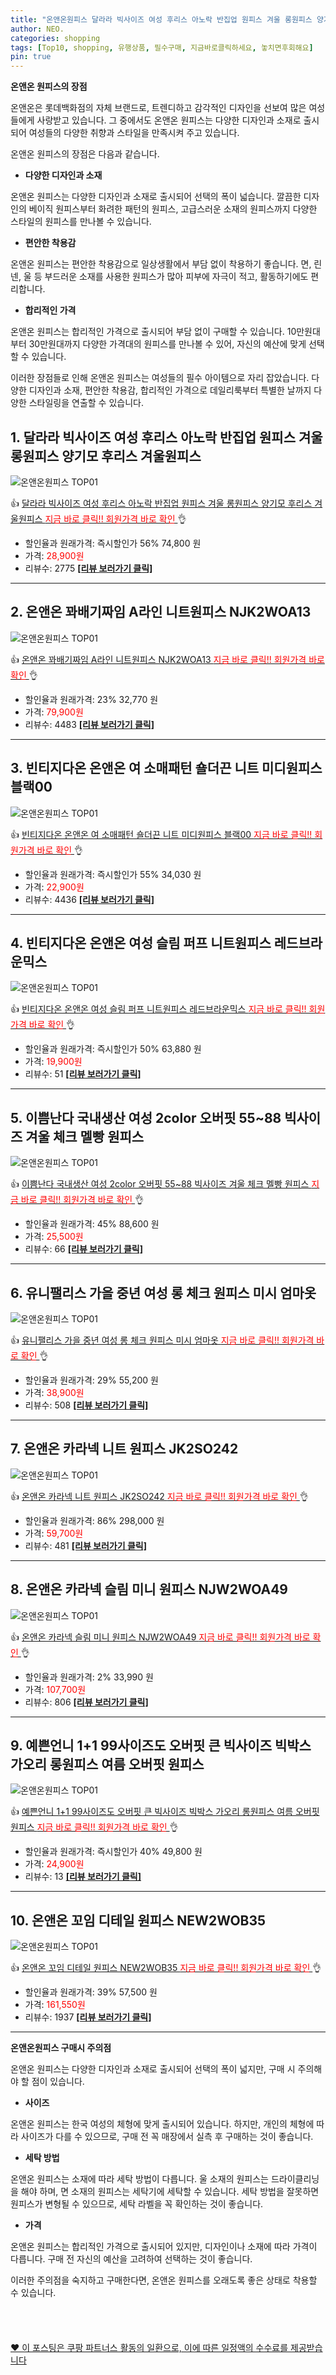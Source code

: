 ```yaml
---
title: "온앤온원피스 달라라 빅사이즈 여성 후리스 아노락 반집업 원피스 겨울 롱원피스 양기모 후리스 겨울원피스 필수 필요 추천 제품 비교 최저 가격 비교 장점 구매 후기 구매평"
author: NEO.
categories: shopping
tags: [Top10, shopping, 유행상품, 필수구매, 지금바로클릭하세요, 놓치면후회해요]
pin: true
---
```

**온앤온 원피스의 장점**

온앤온은 롯데백화점의 자체 브랜드로, 트렌디하고 감각적인 디자인을 선보여 많은 여성들에게 사랑받고 있습니다. 그 중에서도 온앤온 원피스는 다양한 디자인과 소재로 출시되어 여성들의 다양한 취향과 스타일을 만족시켜 주고 있습니다.

온앤온 원피스의 장점은 다음과 같습니다.

* **다양한 디자인과 소재**

온앤온 원피스는 다양한 디자인과 소재로 출시되어 선택의 폭이 넓습니다. 깔끔한 디자인의 베이직 원피스부터 화려한 패턴의 원피스, 고급스러운 소재의 원피스까지 다양한 스타일의 원피스를 만나볼 수 있습니다.

* **편안한 착용감**

온앤온 원피스는 편안한 착용감으로 일상생활에서 부담 없이 착용하기 좋습니다. 면, 린넨, 울 등 부드러운 소재를 사용한 원피스가 많아 피부에 자극이 적고, 활동하기에도 편리합니다.

* **합리적인 가격**

온앤온 원피스는 합리적인 가격으로 출시되어 부담 없이 구매할 수 있습니다. 10만원대부터 30만원대까지 다양한 가격대의 원피스를 만나볼 수 있어, 자신의 예산에 맞게 선택할 수 있습니다.

이러한 장점들로 인해 온앤온 원피스는 여성들의 필수 아이템으로 자리 잡았습니다. 다양한 디자인과 소재, 편안한 착용감, 합리적인 가격으로 데일리룩부터 특별한 날까지 다양한 스타일링을 연출할 수 있습니다.

   

## 1. 달라라 빅사이즈 여성 후리스 아노락 반집업 원피스 겨울 롱원피스 양기모 후리스 겨울원피스

![온앤온원피스 TOP01](https://thumbnail9.coupangcdn.com/thumbnails/remote/490x490ex/image/vendor_inventory/3fa3/2c0d30ea745c5afc956b617889242dd6d70d0610b0c0368b275bf51284ea.jpg)


👍 [달라라 빅사이즈 여성 후리스 아노락 반집업 원피스 겨울 롱원피스 양기모 후리스 겨울원피스 <font color=red> 지금 바로 클릭!! 회원가격 바로 확인 </font> ](https://link.coupang.com/re/AFFSDP?lptag=AF3617701&subid=GithubCoopas&pageKey=6981776569&traceid=V0-153&itemId=17057333931&vendorItemId=84231655028) 👌 


- 할인율과 원래가격: 즉시할인가 56%  74,800   원
- 가격: <span style='color:red'>28,900원</span>
- 리뷰수: 2775  [**[리뷰 보러가기 클릭]**](https://link.coupang.com/re/AFFSDP?lptag=AF3617701&subid=GithubCoopas&pageKey=6981776569&traceid=V0-153&itemId=17057333931&vendorItemId=84231655028)

---


   

## 2. 온앤온 꽈배기짜임 A라인 니트원피스 NJK2WOA13

![온앤온원피스 TOP01](https://thumbnail9.coupangcdn.com/thumbnails/remote/490x490ex/image/vendor_inventory/7721/ce693a9a127b26289ecbd4c2c40bf43761234f3b96b8417995c42c3abeb2.png)


👍 [온앤온 꽈배기짜임 A라인 니트원피스 NJK2WOA13 <font color=red> 지금 바로 클릭!! 회원가격 바로 확인 </font> ](https://link.coupang.com/re/AFFSDP?lptag=AF3617701&subid=GithubCoopas&pageKey=7590741911&traceid=V0-153&itemId=20058121235&vendorItemId=87154172956) 👌 


- 할인율과 원래가격: 23%  32,770   원
- 가격: <span style='color:red'>79,900원</span>
- 리뷰수: 4483  [**[리뷰 보러가기 클릭]**](https://link.coupang.com/re/AFFSDP?lptag=AF3617701&subid=GithubCoopas&pageKey=7590741911&traceid=V0-153&itemId=20058121235&vendorItemId=87154172956)

---


   

## 3. 빈티지다온 온앤온 여 소매패턴 숄더끈 니트 미디원피스 블랙00

![온앤온원피스 TOP01](https://thumbnail10.coupangcdn.com/thumbnails/remote/490x490ex/image/vendor_inventory/ae8e/d34a89a7331e695c1b12be5f90d823fb89b7af4675d5aa5eab282816ddcc.jpg)


👍 [빈티지다온 온앤온 여 소매패턴 숄더끈 니트 미디원피스 블랙00 <font color=red> 지금 바로 클릭!! 회원가격 바로 확인 </font> ](https://link.coupang.com/re/AFFSDP?lptag=AF3617701&subid=GithubCoopas&pageKey=7725024856&traceid=V0-153&itemId=20742723144&vendorItemId=87813112129) 👌 


- 할인율과 원래가격: 즉시할인가 55%  34,030   원
- 가격: <span style='color:red'>22,900원</span>
- 리뷰수: 4436  [**[리뷰 보러가기 클릭]**](https://link.coupang.com/re/AFFSDP?lptag=AF3617701&subid=GithubCoopas&pageKey=7725024856&traceid=V0-153&itemId=20742723144&vendorItemId=87813112129)

---


   

## 4. 빈티지다온 온앤온 여성 슬림 퍼프 니트원피스 레드브라운믹스

![온앤온원피스 TOP01](https://thumbnail6.coupangcdn.com/thumbnails/remote/490x490ex/image/vendor_inventory/f9db/7d907bb5c85f6cfecc8220e2994aaa3107aa5a8e9c15ddacf54d37382352.jpg)


👍 [빈티지다온 온앤온 여성 슬림 퍼프 니트원피스 레드브라운믹스 <font color=red> 지금 바로 클릭!! 회원가격 바로 확인 </font> ](https://link.coupang.com/re/AFFSDP?lptag=AF3617701&subid=GithubCoopas&pageKey=6398917142&traceid=V0-153&itemId=13674865264&vendorItemId=80926807133) 👌 


- 할인율과 원래가격: 즉시할인가 50%  63,880   원
- 가격: <span style='color:red'>19,900원</span>
- 리뷰수: 51  [**[리뷰 보러가기 클릭]**](https://link.coupang.com/re/AFFSDP?lptag=AF3617701&subid=GithubCoopas&pageKey=6398917142&traceid=V0-153&itemId=13674865264&vendorItemId=80926807133)

---


   

## 5. 이쁨난다 국내생산 여성 2color 오버핏 55~88 빅사이즈 겨울 체크 멜빵 원피스

![온앤온원피스 TOP01](https://thumbnail9.coupangcdn.com/thumbnails/remote/490x490ex/image/vendor_inventory/5d9f/0c129e4ba9a25021e47b6ea25cdacffc9073836f9f3450cf6060adaf12d1.jpg)


👍 [이쁨난다 국내생산 여성 2color 오버핏 55~88 빅사이즈 겨울 체크 멜빵 원피스 <font color=red> 지금 바로 클릭!! 회원가격 바로 확인 </font> ](https://link.coupang.com/re/AFFSDP?lptag=AF3617701&subid=GithubCoopas&pageKey=7728069105&traceid=V0-153&itemId=20758870757&vendorItemId=87829079055) 👌 


- 할인율과 원래가격: 45%  88,600   원
- 가격: <span style='color:red'>25,500원</span>
- 리뷰수: 66  [**[리뷰 보러가기 클릭]**](https://link.coupang.com/re/AFFSDP?lptag=AF3617701&subid=GithubCoopas&pageKey=7728069105&traceid=V0-153&itemId=20758870757&vendorItemId=87829079055)

---


   

## 6. 유니팰리스 가을 중년 여성 롱 체크 원피스 미시 엄마옷

![온앤온원피스 TOP01](https://thumbnail8.coupangcdn.com/thumbnails/remote/490x490ex/image/vendor_inventory/4824/a7ae930886ed587d03b064ebf269d1f9a7e999e0deebe7aa14d11b6b3861.JPG)


👍 [유니팰리스 가을 중년 여성 롱 체크 원피스 미시 엄마옷 <font color=red> 지금 바로 클릭!! 회원가격 바로 확인 </font> ](https://link.coupang.com/re/AFFSDP?lptag=AF3617701&subid=GithubCoopas&pageKey=7622307623&traceid=V0-153&itemId=20211647627&vendorItemId=87301668495) 👌 


- 할인율과 원래가격: 29%  55,200   원
- 가격: <span style='color:red'>38,900원</span>
- 리뷰수: 508  [**[리뷰 보러가기 클릭]**](https://link.coupang.com/re/AFFSDP?lptag=AF3617701&subid=GithubCoopas&pageKey=7622307623&traceid=V0-153&itemId=20211647627&vendorItemId=87301668495)

---


   

## 7. 온앤온 카라넥 니트 원피스 JK2SO242

![온앤온원피스 TOP01](https://thumbnail10.coupangcdn.com/thumbnails/remote/490x490ex/image/vendor_inventory/5266/c7994f1baaa85379ac8c4924fa389115dfa93b0cec3131459982eefe6d42.jpg)


👍 [온앤온 카라넥 니트 원피스 JK2SO242 <font color=red> 지금 바로 클릭!! 회원가격 바로 확인 </font> ](https://link.coupang.com/re/AFFSDP?lptag=AF3617701&subid=GithubCoopas&pageKey=6560381911&traceid=V0-153&itemId=14683599230&vendorItemId=81924531865) 👌 


- 할인율과 원래가격: 86%  298,000   원
- 가격: <span style='color:red'>59,700원</span>
- 리뷰수: 481  [**[리뷰 보러가기 클릭]**](https://link.coupang.com/re/AFFSDP?lptag=AF3617701&subid=GithubCoopas&pageKey=6560381911&traceid=V0-153&itemId=14683599230&vendorItemId=81924531865)

---


   

## 8. 온앤온 카라넥 슬림 미니 원피스 NJW2WOA49

![온앤온원피스 TOP01](https://thumbnail10.coupangcdn.com/thumbnails/remote/490x490ex/image/vendor_inventory/f3bd/0a430799a21cf770b5be6e4a5ffcb4110bff30775af515a745d09e1a486f.jpg)


👍 [온앤온 카라넥 슬림 미니 원피스 NJW2WOA49 <font color=red> 지금 바로 클릭!! 회원가격 바로 확인 </font> ](https://link.coupang.com/re/AFFSDP?lptag=AF3617701&subid=GithubCoopas&pageKey=7130208647&traceid=V0-153&itemId=17873850905&vendorItemId=85036861382) 👌 


- 할인율과 원래가격: 2%  33,990   원
- 가격: <span style='color:red'>107,700원</span>
- 리뷰수: 806  [**[리뷰 보러가기 클릭]**](https://link.coupang.com/re/AFFSDP?lptag=AF3617701&subid=GithubCoopas&pageKey=7130208647&traceid=V0-153&itemId=17873850905&vendorItemId=85036861382)

---


   

## 9. 예쁜언니 1+1 99사이즈도 오버핏 큰 빅사이즈 빅박스 가오리 롱원피스 여름 오버핏 원피스

![온앤온원피스 TOP01](https://thumbnail9.coupangcdn.com/thumbnails/remote/490x490ex/image/vendor_inventory/1039/527f495c0ccaf56ea3540eec0a1dab7ea41ae321f1afe7908be8d447ffcf.jpg)


👍 [예쁜언니 1+1 99사이즈도 오버핏 큰 빅사이즈 빅박스 가오리 롱원피스 여름 오버핏 원피스 <font color=red> 지금 바로 클릭!! 회원가격 바로 확인 </font> ](https://link.coupang.com/re/AFFSDP?lptag=AF3617701&subid=GithubCoopas&pageKey=7450303045&traceid=V0-153&itemId=19394154515&vendorItemId=86506335752) 👌 


- 할인율과 원래가격: 즉시할인가 40%  49,800   원
- 가격: <span style='color:red'>24,900원</span>
- 리뷰수: 13  [**[리뷰 보러가기 클릭]**](https://link.coupang.com/re/AFFSDP?lptag=AF3617701&subid=GithubCoopas&pageKey=7450303045&traceid=V0-153&itemId=19394154515&vendorItemId=86506335752)

---


   

## 10. 온앤온 꼬임 디테일 원피스 NEW2WOB35

![온앤온원피스 TOP01](https://thumbnail9.coupangcdn.com/thumbnails/remote/490x490ex/image/vendor_inventory/86ba/7354da230878ce174e2e2881d93f8e8d1a62f93d3dbc3390edc23d2bdcc6.jpg)


👍 [온앤온 꼬임 디테일 원피스 NEW2WOB35 <font color=red> 지금 바로 클릭!! 회원가격 바로 확인 </font> ](https://link.coupang.com/re/AFFSDP?lptag=AF3617701&subid=GithubCoopas&pageKey=6893855725&traceid=V0-153&itemId=16558025212&vendorItemId=87186793045) 👌 


- 할인율과 원래가격: 39%  57,500   원
- 가격: <span style='color:red'>161,550원</span>
- 리뷰수: 1937  [**[리뷰 보러가기 클릭]**](https://link.coupang.com/re/AFFSDP?lptag=AF3617701&subid=GithubCoopas&pageKey=6893855725&traceid=V0-153&itemId=16558025212&vendorItemId=87186793045)

---
**온앤온원피스 구매시 주의점**

온앤온 원피스는 다양한 디자인과 소재로 출시되어 선택의 폭이 넓지만, 구매 시 주의해야 할 점이 있습니다.

* **사이즈**

온앤온 원피스는 한국 여성의 체형에 맞게 출시되어 있습니다. 하지만, 개인의 체형에 따라 사이즈가 다를 수 있으므로, 구매 전 꼭 매장에서 실측 후 구매하는 것이 좋습니다.

* **세탁 방법**

온앤온 원피스는 소재에 따라 세탁 방법이 다릅니다. 울 소재의 원피스는 드라이클리닝을 해야 하며, 면 소재의 원피스는 세탁기에 세탁할 수 있습니다. 세탁 방법을 잘못하면 원피스가 변형될 수 있으므로, 세탁 라벨을 꼭 확인하는 것이 좋습니다.

* **가격**

온앤온 원피스는 합리적인 가격으로 출시되어 있지만, 디자인이나 소재에 따라 가격이 다릅니다. 구매 전 자신의 예산을 고려하여 선택하는 것이 좋습니다.

이러한 주의점을 숙지하고 구매한다면, 온앤온 원피스를 오래도록 좋은 상태로 착용할 수 있습니다.<br><br><br><br><br> [ ❤  이 포스팅은 쿠팡 파트너스 활동의 일환으로, 이에 따른 일정액의 수수료를 제공받습니다](https://link.coupang.com/a/bcEFyh)